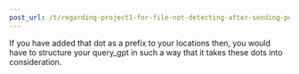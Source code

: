 ```yaml
---
post_url: /t/regarding-project1-for-file-not-detecting-after-sending-post-request/167172/7
---
```

If you have added that dot as a prefix to your locations then, you would have to structure your query\_gpt in such a way that it takes these dots into consideration.